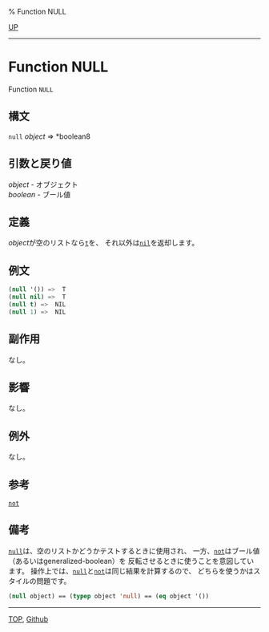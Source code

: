 % Function NULL

[UP](14.2.html)  

---

# Function NULL


Function `NULL`


## 構文

`null` *object* => *boolean8


## 引数と戻り値

*object* - オブジェクト  
*boolean* - ブール値


## 定義

*object*が空のリストなら[`t`](5.3.t-variable.html)を、
それ以外は[`nil`](5.3.nil-variable.html)を返却します。


## 例文

```lisp
(null '()) =>  T
(null nil) =>  T
(null t) =>  NIL
(null 1) =>  NIL
```


## 副作用

なし。


## 影響

なし。


## 例外

なし。


## 参考

[`not`](5.3.not-function.html)


## 備考

[`null`](14.2.null-function.html)は、空のリストかどうかテストするときに使用され、
一方、[`not`](5.3.not-function.html)はブール値（あるいはgeneralized-boolean）を
反転させるときに使うことを意図しています。
操作上では、[`null`](14.2.null-function.html)と[`not`](5.3.not-function.html)は同じ結果を計算するので、
どちらを使うかはスタイルの問題です。

```lisp
(null object) == (typep object 'null) == (eq object '())
```


---
[TOP](index.html),  [Github](https://github.com/nptcl/npt-japanese)

